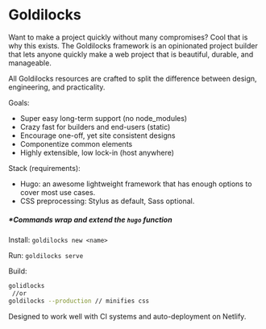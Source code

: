 # Goldilocks

Want to make a project quickly without many compromises?  Cool that is why this exists.  The Goldilocks framework is an opinionated project builder that lets anyone quickly make a web project that is beautiful, durable, and manageable.  

All Goldilocks resources are crafted to split the difference between design, engineering, and practicality.

Goals:
- Super easy long-term support (no node_modules)
- Crazy fast for builders and end-users (static)
- Encourage one-off, yet site consistent designs
- Componentize common elements
- Highly extensible, low lock-in (host anywhere)


Stack (requirements):
- Hugo: an awesome lightweight framework that has enough options to cover most use cases.
- CSS preprocessing:  Stylus as default, Sass optional.

##### *Commands wrap and extend the `hugo` function

Install:
``` goldilocks new <name> ```

Run:
``` goldilocks serve ```

Build:
```bash
golidlocks 
 //or
goldilocks --production // minifies css
 ```
 
Designed to work well with CI systems and auto-deployment on Netlify.

